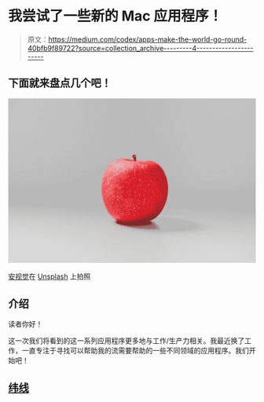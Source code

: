# 我尝试了一些新的 Mac 应用程序！

> 原文：<https://medium.com/codex/apps-make-the-world-go-round-40bfb9f89722?source=collection_archive---------4----------------------->

## 下面就来盘点几个吧！

![](img/658a2a0b80c82c467c76d210799da5a7.png)

[安视觉](https://unsplash.com/@anvision?utm_source=medium&utm_medium=referral)在 [Unsplash](https://unsplash.com?utm_source=medium&utm_medium=referral) 上拍照

## 介绍

读者你好！

这一次我们将看到的这一系列应用程序更多地与工作/生产力相关。我最近换了工作，一直专注于寻找可以帮助我的流需要帮助的一些不同领域的应用程序。我们开始吧！

## [纬线](https://www.parallels.com)